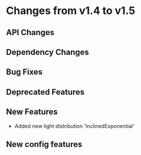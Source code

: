 Changes from v1.4 to v1.5
=========================

API Changes
-----------



Dependency Changes
------------------



Bug Fixes
---------



Deprecated Features
-------------------



New Features
------------

* Added new light distribution 'InclinedExponential'

New config features
-------------------


